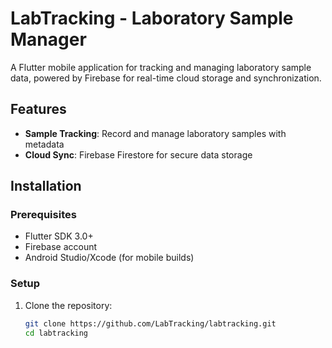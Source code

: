 # LabTracking - Laboratory Sample Manager

A Flutter mobile application for tracking and managing laboratory sample data, powered by Firebase for real-time cloud storage and synchronization.

## Features

- **Sample Tracking**: Record and manage laboratory samples with metadata
- **Cloud Sync**: Firebase Firestore for secure data storage

## Installation

### Prerequisites
- Flutter SDK 3.0+
- Firebase account
- Android Studio/Xcode (for mobile builds)

### Setup

1. Clone the repository:
   ```bash
   git clone https://github.com/LabTracking/labtracking.git
   cd labtracking